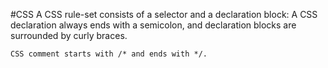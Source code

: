 #CSS
A CSS rule-set consists of a selector and a declaration block:
A CSS declaration always ends with a semicolon, and declaration blocks are surrounded by curly braces.
```
CSS comment starts with /* and ends with */.
```

